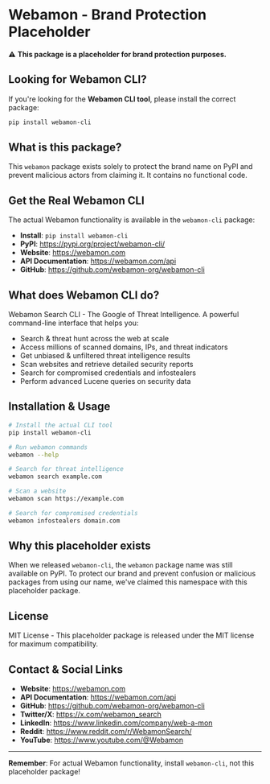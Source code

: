 # Webamon - Brand Protection Placeholder

⚠️ **This package is a placeholder for brand protection purposes.**

## Looking for Webamon CLI?

If you're looking for the **Webamon CLI tool**, please install the correct package:

```bash
pip install webamon-cli
```

## What is this package?

This `webamon` package exists solely to protect the brand name on PyPI and prevent malicious actors from claiming it. It contains no functional code.

## Get the Real Webamon CLI

The actual Webamon functionality is available in the `webamon-cli` package:

- **Install**: `pip install webamon-cli`
- **PyPI**: https://pypi.org/project/webamon-cli/
- **Website**: https://webamon.com
- **API Documentation**: https://webamon.com/api
- **GitHub**: https://github.com/webamon-org/webamon-cli

## What does Webamon CLI do?

Webamon Search CLI - The Google of Threat Intelligence. A powerful command-line interface that helps you:
- Search & threat hunt across the web at scale
- Access millions of scanned domains, IPs, and threat indicators
- Get unbiased & unfiltered threat intelligence results
- Scan websites and retrieve detailed security reports
- Search for compromised credentials and infostealers
- Perform advanced Lucene queries on security data

## Installation & Usage

```bash
# Install the actual CLI tool
pip install webamon-cli

# Run webamon commands
webamon --help

# Search for threat intelligence
webamon search example.com

# Scan a website
webamon scan https://example.com

# Search for compromised credentials
webamon infostealers domain.com
```

## Why this placeholder exists

When we released `webamon-cli`, the `webamon` package name was still available on PyPI. To protect our brand and prevent confusion or malicious packages from using our name, we've claimed this namespace with this placeholder package.

## License

MIT License - This placeholder package is released under the MIT license for maximum compatibility.

## Contact & Social Links

- **Website**: https://webamon.com
- **API Documentation**: https://webamon.com/api
- **GitHub**: https://github.com/webamon-org/webamon-cli
- **Twitter/X**: https://x.com/webamon_search
- **LinkedIn**: https://www.linkedin.com/company/web-a-mon
- **Reddit**: https://www.reddit.com/r/WebamonSearch/
- **YouTube**: https://www.youtube.com/@Webamon

---

**Remember**: For actual Webamon functionality, install `webamon-cli`, not this placeholder package!